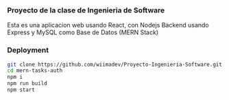### Proyecto de la clase de Ingenieria de Software

Esta es una aplicacion web usando React, con Nodejs Backend usando Express y MySQL como Base de Datos (MERN Stack)

### Deployment

```sh
git clone https://github.com/wiimadev/Proyecto-Ingenieria-Software.git
cd mern-tasks-auth
npm i
npm run build
npm start
```
